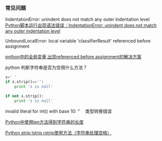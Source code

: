 
### 常见问题
IndentationError: unindent does not match any outer indentation level
[Python脚本运行出现语法错误：IndentationError: unindent does not match any outer indentation level](http://www.crifan.com/python_syntax_error_indentationerror/comment-page-1/)

UnboundLocalError: local variable 'classifierResult' referenced before assignment

[python中的全局变量,出现referenced before assignment的解决方案](http://zhouzaibao.iteye.com/blog/559381)

python 判断字符串是否为空用什么方法？
```python
s=' '
if s.strip()=='':
    print 's is null'
    
if not s.strip():
    print 's is null'
```

invalid literal for int() with base 10: ''    类型转换错误

[Python中使用len方法得到字符串的长度](http://gcxieblog.blog.163.com/blog/static/56837839200901411215969/)

[Python strip lstrip rstrip使用方法（字符串处理空格）](http://blog.csdn.net/suofiya2008/article/details/5608309)
